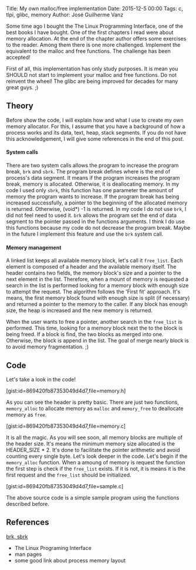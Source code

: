 Title: My own malloc/free implementation
Date: 2015-12-5 00:00
Tags: c, tlpi, glibc, memory
Author: José Guilherme Vanz

Some time ago I bought the The Linux Programming Interface, one of the best books I have bought.
One of the first chapters I read were about memory allocation. At the end of the chapter author offers some exercises to the reader.
Among them there is one more challenged. Implement the equivalent to the malloc and free functions. The challenge has been accepted!

First of all, this implementation has only study purposes. It is mean you SHOULD not start to implement your malloc and free functions.
Do not reinvent the wheel! The glibc are being improved for decades for many great guys. ;)

Theory
------

Before show the code, I will explain how and what I use to create my own memory allocator. For this, I assume that you have a background of how a process works
and its data, text, heap, stack segments. If you do not have this acknowledgement, I will give some references in the end of this post.

#### System calls

There are two system calls allows the program to increase the program break, `brk` and `sbrk`. The program break defines where is the end of process's data segment. It means if the program
increases the program break, memory is allocated. Otherwise, it is deallocating memory.  In my code I used only `sbrk`, this function has one parameter the amount of memory the program wants to
increase. If the program break has being increased successfully, a pointer to the beginning of the allocated memory is returned. Otherwise, (void*) -1 is returned. In my code I do not use `brk`, I did
not feel need to used it. `brk` allows the program set the end of data segment to the pointer passed in the functions arguments. I think I do use this functions because my code do not decrease the
program break. Maybe in the future I implement this feature and use the `brk` system call.

#### Memory management

A linked list keeps all available memory block, let's call it `free_list`. Each element is composed of a header and
the available memory itself. The header contains two fields, the  memory block's size and a pointer to the next element
in the list. Therefore, when a mount of memory is requested a search in the list is performed looking for a memory block
with enough size to attempt the request. The algorithm follows the 'First fit' approach. It's means, the first memory
block found with enough size is split (if necessary) and returned a pointer to the memory to the caller. If any block
has enough size, the heap is increased and the new memory is returned.

When the user wants to free a pointer, another search in the `free_list` is performed. This time, looking for a memory
block next the to the block is being freed. If a block is find, the two blocks as merged into one. Otherwise, the block
is append in the list. The goal of merge nearly block is to avoid memory fragmentation. ;)

Code
----

Let's take a look in the code!

[gist:id=869420fb87353049d4d7,file=memory.h]

As you can see the header is pretty basic. There are just two functions, `memory_alloc` to allocate memory as `malloc`
and `memory_free` to deallocate memory as `free`.

[gist:id=869420fb87353049d4d7,file=memory.c]

It is all the magic. As you will see soon, all memory blocks are multiple of the header size. It's means the minimum
memory size allocated is the HEADER_SIZE * 2. It's done to facilitate the pointer arithmetic and avoid counting every
single byte. Let's look deeper in the code.
Let's begin if the `memory_alloc` function. When a amoung of memory is request the function the first
step is check if the `free_list` exists. If it is not, it is means it is the first request and the `free_list` should be
initialized.

[gist:id=869420fb87353049d4d7,file=sample.c]

The above source code is a simple sample program using the functions described before.


References
----------

[brk, sbrk](http://linux.die.net/man/2/sbrk)
- The Linux Programing Interface
- man pages
- some good link about process memory layout
